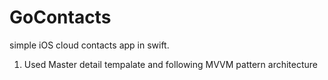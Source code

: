 # GoContacts
simple iOS cloud contacts app in swift.

1. Used Master detail tempalate and following MVVM pattern architecture
